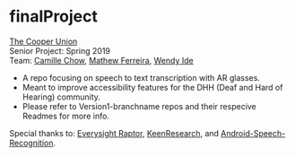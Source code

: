 # finalProject #

[The Cooper Union](https://cooper.edu/welcome)  
Senior Project: Spring 2019   
Team: [Camille Chow](https://github.com/ceegeechow), [Mathew Ferreira](https://github.com/matthew-ferreira), [Wendy Ide](https://github.com/wside)    

* A repo focusing on speech to text transcription with AR glasses.  
* Meant to improve accessibility features for the DHH (Deaf and Hard of Hearing) community. 
* Please refer to Version1-branchname repos and their respecive Readmes for more info.     
         
         
          
Special thanks to: [Everysight Raptor](https://everysight.com/), [KeenResearch](https://keenresearch.com/), and [Android-Speech-Recognition](https://github.com/maxwellobi/Android-Speech-Recognition).
